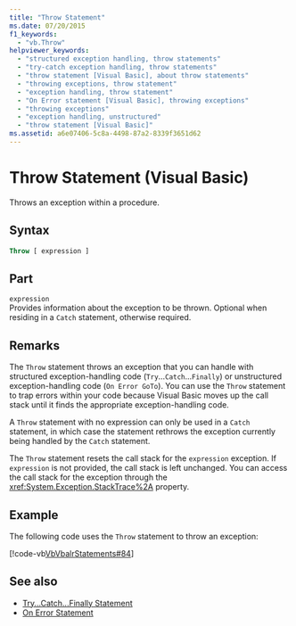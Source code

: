 ```yaml
---
title: "Throw Statement"
ms.date: 07/20/2015
f1_keywords:
  - "vb.Throw"
helpviewer_keywords:
  - "structured exception handling, throw statements"
  - "try-catch exception handling, throw statements"
  - "throw statement [Visual Basic], about throw statements"
  - "throwing exceptions, throw statement"
  - "exception handling, throw statement"
  - "On Error statement [Visual Basic], throwing exceptions"
  - "throwing exceptions"
  - "exception handling, unstructured"
  - "throw statement [Visual Basic]"
ms.assetid: a6e07406-5c8a-4498-87a2-8339f3651d62
---
```

# Throw Statement (Visual Basic)

Throws an exception within a procedure.

## Syntax

```vb
Throw [ expression ]
```

## Part

`expression`\
Provides information about the exception to be thrown. Optional when residing in a `Catch` statement, otherwise required.

## Remarks

The `Throw` statement throws an exception that you can handle with structured exception-handling code (`Try`...`Catch`...`Finally`) or unstructured exception-handling code (`On Error GoTo`). You can use the `Throw` statement to trap errors within your code because Visual Basic moves up the call stack until it finds the appropriate exception-handling code.

A `Throw` statement with no expression can only be used in a `Catch` statement, in which case the statement rethrows the exception currently being handled by the `Catch` statement.

The `Throw` statement resets the call stack for the `expression` exception. If `expression` is not provided, the call stack is left unchanged. You can access the call stack for the exception through the <xref:System.Exception.StackTrace%2A> property.

## Example

The following code uses the `Throw` statement to throw an exception:

[!code-vb[VbVbalrStatements#84](~/samples/snippets/visualbasic/VS_Snippets_VBCSharp/VbVbalrStatements/VB/Class1.vb#84)]

## See also

- [Try...Catch...Finally Statement](../../../visual-basic/language-reference/statements/try-catch-finally-statement.md)
- [On Error Statement](../../../visual-basic/language-reference/statements/on-error-statement.md)
